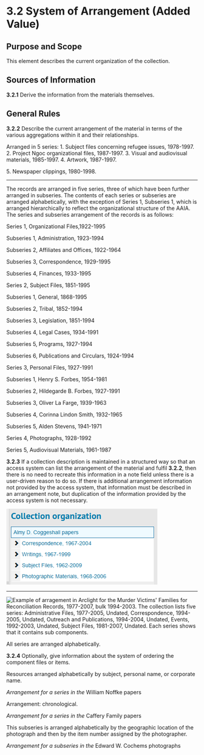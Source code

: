 # 3.2 System of Arrangement (Added Value)

## Purpose and Scope

This element describes the current organization of the collection.

## Sources of Information

**3.2.1** Derive the information from the materials themselves.

## General Rules

**3.2.2** Describe the current arrangement of the material in terms of the various aggregations within it and their relationships.
<p class="dacs-example">
Arranged in 5 series:
    1. Subject files concerning refugee issues, 1978-1997.
    2. Project Ngoc organizational files, 1987-1997.
    3. Visual and audiovisual materials, 1985-1997.
    4. Artwork, 1987-1997.</p>
    5. Newspaper clippings, 1980-1998.
</p>

------------------------

<p class="dacs-example">The records are arranged in five series, three of which have been further arranged in subseries. The contents of each series or subseries are arranged alphabetically, with the exception of Series 1, Subseries 1, which is arranged hierarchically to reflect the organizational structure of the AAIA. The series and subseries arrangement of the records is as follows:</p>

<p class="dacs-example">Series 1, Organizational Files,1922-1995</p>
    <p class="dacs-example">Subseries 1, Administration, 1923-1994</p>
    <p class="dacs-example">Subseries 2, Affiliates and Offices, 1922-1964</p>
    <p class="dacs-example">Subseries 3, Correspondence, 1929-1995</p>
    <p class="dacs-example">Subseries 4, Finances, 1933-1995</p>

<p class="dacs-example">Series 2, Subject Files, 1851-1995</p>
    <p class="dacs-example">Subseries 1, General, 1868-1995</p>
    <p class="dacs-example">Subseries 2, Tribal, 1852-1994</p>
    <p class="dacs-example">Subseries 3, Legislation, 1851-1994</p>
    <p class="dacs-example">Subseries 4, Legal Cases, 1934-1991</p>
    <p class="dacs-example">Subseries 5, Programs, 1927-1994</p>
<p class="dacs-example">Subseries 6, Publications and Circulars, 1924-1994</p>

<p class="dacs-example">Series 3, Personal Files, 1927-1991</p>
    <p class="dacs-example">Subseries 1, Henry S. Forbes, 1954-1981</p>
    <p class="dacs-example">Subseries 2, Hildegarde B. Forbes, 1927-1991</p>
    <p class="dacs-example">Subseries 3, Oliver La Farge, 1939-1963</p>
    <p class="dacs-example">Subseries 4, Corinna Lindon Smith, 1932-1965</p>
    <p class="dacs-example">Subseries 5, Alden Stevens, 1941-1971</p>

<p class="dacs-example">Series 4, Photographs, 1928-1992</p>
<p class="dacs-example">Series 5, Audiovisual Materials, 1961-1987</p>

**3.2.3** If a collection description is maintained in a structured way so that an access system can list the arrangement of the material and fulfil **3.2.2**, then there is no need to recreate this information in a note field unless there is a user-driven reason to do so. If there is additional arrangement information not provided by the access system, that information must be described in an arrangement note, but duplication of the information provided by the access system is not necessary.

<p class="dacs-example">

![Example of arrangement in ArchivesSpace for the Almy D. Coggeshall papers. The collection lists four series: Correspondence, 1967-2004, Writings, 1967-1999, Subject Files, 1962-2009, and Photographic Materials, 1968-2006. Each series shows that it contains sub components.](../../img/part_1/chapter_3/arrangement_example_1.png)


</p>


------------------------

<p class="dacs-example">

![Example of arragement in Arclight for the Murder Victims' Families for Reconciliation Records, 1977-2007, bulk 1994-2003. The collection lists five series: Administrative Files, 1977-2005, Undated, 
Correspondence, 1994-2005, Undated, Outreach and Publications, 1994-2004, Undated, 
Events, 1992-2003, Undated, Subject Files, 1981-2007, Undated. Each series shows that it contains sub components.](../../img/part_1/chapter_3/arrangement_example_2.png)

</p>

<p class="dacs-example">All series are arranged alphabetically.</p>

**3.2.4** Optionally, give information about the system of ordering the component files or items.

<p class="dacs-example">Resources arranged alphabetically by subject, personal name, or corporate name.</p>
<p class="dacs-example"><em>Arrangement for a series in the</em> William Noffke papers</p>

<p class="dacs-example">Arrangement: chronological.</p>
<p class="dacs-example"><em>Arrangement for a series in the</em> Caffery Family papers</p>

<p class="dacs-example">This subseries is arranged alphabetically by the geographic location of the photograph and then by the item number assigned by the photographer.</p>
<p class="dacs-example"><em>Arrangement for a subseries in the</em> Edward W. Cochems photographs</p>
